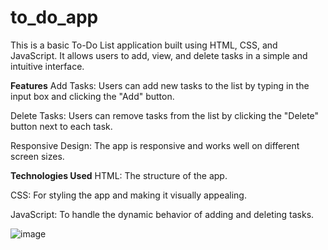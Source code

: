 # to_do_app

This is a basic To-Do List application built using HTML, CSS, and JavaScript. It allows users to add, view, and delete tasks in a simple and intuitive interface.

**Features**
Add Tasks: Users can add new tasks to the list by typing in the input box and clicking the "Add" button.

Delete Tasks: Users can remove tasks from the list by clicking the "Delete" button next to each task.

Responsive Design: The app is responsive and works well on different screen sizes.

**Technologies Used**
HTML: The structure of the app.

CSS: For styling the app and making it visually appealing.

JavaScript: To handle the dynamic behavior of adding and deleting tasks.

![image](https://github.com/user-attachments/assets/7f529c4d-8cba-4cf7-8a99-fc2b69d643cd)
